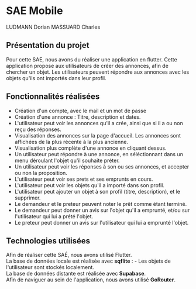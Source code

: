 # SAE Mobile

LUDMANN Dorian
MASSUARD Charles

## Présentation du projet

Pour cette SAE, nous avons du réaliser une application en flutter. Cette application propose aux utilisateurs de créer des annonces, afin de chercher un objet. Les utilisateurs peuvent répondre aux annonces avec les objets qu'ils ont importés dans leur profil.

## Fonctionnalités réalisées

- Création d'un compte, avec le mail et un mot de passe
- Création d'une annonce : Titre, description et dates.
- L'utilisateur peut voir les annonces qu'il a crée, ainsi que si il a ou non reçu des réponses.
- Visualisation des annonces sur la page d'accueil. Les annonces sont affichées de la plus récente à la plus ancienne.
- Visualisation plus complète d'une annonce en cliquant dessus. 
- Un utilisateur peut répondre à une annonce, en séléctionnant dans un menu déroulant l'objet qu'il souhaite préter.
- Un utilisateur peut voir les réponses à son ou ses annonces, et accepter ou non la proposition.
- L'utilisateur peut voir ses prets et ses emprunts en cours.
- L'utilisateur peut voir les objets qu'il a importé dans son profil.
- L'utilisateur peut ajouter un objet à son profil (titre, description), et le supprimer.
- Le demandeur et le preteur peuvent noter le prêt comme étant terminé.
- Le demandeur peut donner un avis sur l'objet qu'il a emprunté, et/ou sur l'utilisateur qui lui a prété l'objet.
- Le preteur peut donner un avis sur l'utilisateur qui lui a emprunté l'objet.

## Technologies utilisées

Afin de réaliser cette SAÉ, nous avons utilisé Flutter.
<br>
La base de données locale est réalisée avec **sqflite** :
    - Les objets de l'utilisateur sont stockés localement.
<br>
La base de données distante est réalisée avec **Supabase**.
<br>
Afin de naviguer au sein de l'application, nous avons utilisé **GoRouter**.